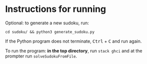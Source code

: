 # Instructions for running

Optional: to generate a new sudoku, run:
```
cd sudoku/ && python3 generate_sudoku.py
```

If the Python program does not terminate, <kbd>Ctrl</kbd> + <kbd>C</kbd> and
run again.

To run the program: **in the top directory**, run `stack ghci` and at the prompter run `solveSudokuFromFile`.
